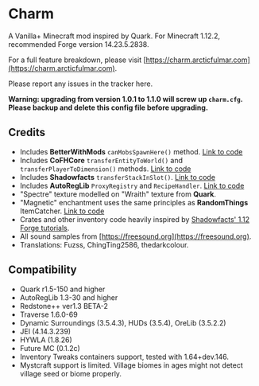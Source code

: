 # Charm

A Vanilla+ Minecraft mod inspired by Quark.  For Minecraft 1.12.2, recommended Forge version 14.23.5.2838.

For a full feature breakdown, please visit [https://charm.arcticfulmar.com](https://charm.arcticfulmar.com).

Please report any issues in the tracker here.

**Warning: upgrading from version 1.0.1 to 1.1.0 will screw up `charm.cfg`. Please backup and delete this config file before upgrading.**

## Credits

* Includes **BetterWithMods** `canMobsSpawnHere()` method.  [Link to code](https://github.com/DaedalusGame/BetterWithMods/blob/bf630aa1fade156ce8fae0d769ad745a4161b0ba/src/main/java/betterwithmods/event/PotionEventHandler.java)
* Includes **CoFHCore** `transferEntityToWorld()` and `transferPlayerToDimension()` methods.  [Link to code](https://github.com/CoFH/CoFHCore/blob/1.12/src/main/java/cofh/core/util/helpers/EntityHelper.java)
* Includes **Shadowfacts** `transferStackInSlot()`.  [Link to code](https://github.com/shadowfacts/ShadowMC/blob/1.11/src/main/java/net/shadowfacts/shadowmc/inventory/ContainerBase.java)
* Includes **AutoRegLib** `ProxyRegistry` and `RecipeHandler`.  [Link to code](https://github.com/Vazkii/AutoRegLib/blob/master/src/main/java/vazkii/arl/util/ProxyRegistry.java)
* "Spectre" texture modelled on "Wraith" texture from **Quark**.
* "Magnetic" enchantment uses the same principles as **RandomThings** ItemCatcher.  [Link to code](https://github.com/lumien231/Random-Things/blob/master/src/main/java/lumien/randomthings/handler/ItemCatcher.java)
* Crates and other inventory code heavily inspired by [Shadowfacts' 1.12 Forge tutorials](https://shadowfacts.net/tutorials/forge-modding-112/).
* All sound samples from [https://freesound.org](https://freesound.org).
* Translations: Fuzss, ChingTing2586, thedarkcolour.

## Compatibility

* Quark r1.5-150 and higher
* AutoRegLib 1.3-30 and higher
* Redstone++ ver1.3 BETA-2
* Traverse 1.6.0-69
* Dynamic Surroundings (3.5.4.3), HUDs (3.5.4), OreLib (3.5.2.2)
* JEI (4.14.3.239)
* HYWLA (1.8.26)
* Future MC (0.1.2c)
* Inventory Tweaks containers support, tested with 1.64+dev.146.
* Mystcraft support is limited. Village biomes in ages might not detect village seed or biome properly.

